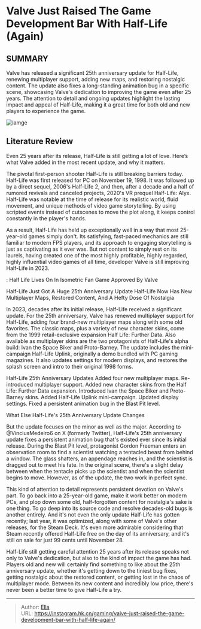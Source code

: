# Valve Just Raised The Game Development Bar With Half-Life (Again)


## SUMMARY 



  Valve has released a significant 25th anniversary update for Half-Life, renewing multiplayer support, adding new maps, and restoring nostalgic content.   The update also fixes a long-standing animation bug in a specific scene, showcasing Valve&#39;s dedication to improving the game even after 25 years.   The attention to detail and ongoing updates highlight the lasting impact and appeal of Half-Life, making it a great time for both old and new players to experience the game.  

![iamge](https://static1.srcdn.com/wordpress/wp-content/uploads/2023/11/_1-valve-just-raised-the-game-development-bar-with-half-life-again.jpg)

## Literature Review

Even 25 years after its release, Half-Life is still getting a lot of love. Here’s what Valve added in the most recent update, and why it matters.




The pivotal first-person shooter Half-Life is still breaking barriers today. Half-Life was first released for PC on November 19, 1998. It was followed up by a direct sequel, 2006&#39;s Half-Life 2, and then, after a decade and a half of rumored revivals and canceled projects, 2020&#39;s VR prequel Half-Life: Alyx. Half-Life was notable at the time of release for its realistic world, fluid movement, and unique methods of video game storytelling. By using scripted events instead of cutscenes to move the plot along, it keeps control constantly in the player&#39;s hands.




As a result, Half-Life has held up exceptionally well in a way that most 25-year-old games simply don&#39;t. Its satisfying, fast-paced mechanics are still familiar to modern FPS players, and its approach to engaging storytelling is just as captivating as it ever was. But not content to simply rest on its laurels, having created one of the most highly profitable, highly regarded, highly influential video games of all time, developer Valve is still improving Half-Life in 2023.

 : Half Life Lives On In Isometric Fan Game Approved By Valve


 Half-Life Just Got A Huge 25th Anniversary Update 
Half-Life Now Has New Multiplayer Maps, Restored Content, And A Hefty Dose Of Nostalgia
          

In 2023, decades after its initial release, Half-Life received a significant update. For the 25th anniversary, Valve has renewed multiplayer support for Half-Life, adding four brand-new multiplayer maps along with some old favorites. The classic maps, plus a variety of new character skins, come from the 1999 retail-exclusive expansion Half Life: Further Data. Also available as multiplayer skins are the two protagonists of Half-Life&#39;s alpha build: Ivan the Space Biker and Proto-Barney. The update includes the mini-campaign Half-Life Uplink, originally a demo bundled with PC gaming magazines. It also updates settings for modern displays, and restores the splash screen and intro to their original 1998 forms.




 Half-Life 25th Anniversary Updates   Added four new multiplayer maps.   Re-introduced multiplayer support.   Added new character skins from the Half Life: Further Data expansion.   Introduced Ivan the Space Biker and Proto-Barney skins.   Added Half-Life Uplink mini-campaign.   Updated display settings.   Fixed a persistent animation bug in the Blast Pit level.   





 What Else Half-Life&#39;s 25th Anniversary Update Changes 
          

But the update focuses on the minor as well as the major. According to @VinciusMedeiro6 on X (formerly Twitter), Half-Life&#39;s 25th anniversary update fixes a persistent animation bug that&#39;s existed ever since its initial release. During the Blast Pit level, protagonist Gordon Freeman enters an observation room to find a scientist watching a tentacled beast from behind a window. The glass shatters, an appendage reaches in, and the scientist is dragged out to meet his fate. In the original scene, there&#39;s a slight delay between when the tentacle picks up the scientist and when the scientist begins to move. However, as of the update, the two work in perfect sync.





 

This kind of attention to detail represents persistent devotion on Valve&#39;s part. To go back into a 25-year-old game, make it work better on modern PCs, and plop down some old, half-forgotten content for nostalgia&#39;s sake is one thing. To go deep into its source code and resolve decades-old bugs is another entirely. And it&#39;s not even the only update Half-Life has gotten recently; last year, it was optimized, along with some of Valve&#39;s other releases, for the Steam Deck. It&#39;s even more admirable considering that Steam recently offered Half-Life free on the day of its anniversary, and it&#39;s still on sale for just 99 cents until November 28.

Half-Life still getting careful attention 25 years after its release speaks not only to Valve&#39;s dedication, but also to the kind of impact the game has had. Players old and new will certainly find something to like about the 25th anniversary update, whether it&#39;s getting down to the tiniest bug fixes, getting nostalgic about the restored content, or getting lost in the chaos of multiplayer mode. Between its new content and incredibly low price, there&#39;s never been a better time to give Half-Life a try.






---

> Author: [Ella](https://instagram.hk.cn/)  
> URL: https://instagram.hk.cn/gaming/valve-just-raised-the-game-development-bar-with-half-life-again/  

